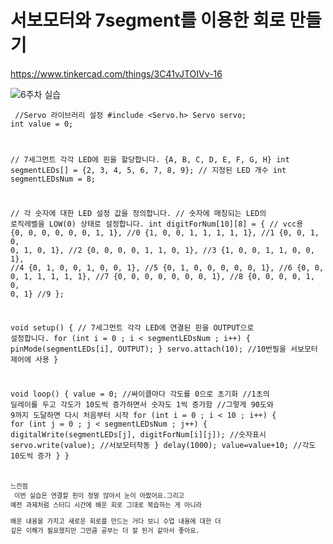 # 서보모터와 7segment를 이용한 회로 만들기

https://www.tinkercad.com/things/3C41vJTOIVv-16

![6주차 실습](https://github.com/sejongsmarcle/2024_Spring_SMARCLE_Snaegi_Study/assets/162894229/0e7f99e5-148a-48fb-8129-70c6fc349347)

<code> //Servo 라이브러리 설정
#include <Servo.h> 
Servo servo;
int value = 0; 

// 7세그먼트 각각 LED에 핀을 할당합니다. {A, B, C, D, E, F, G, H}
int segmentLEDs[] = {2, 3, 4, 5, 6, 7, 8, 9};
// 지정된 LED 개수
int segmentLEDsNum = 8;

// 각 숫자에 대한 LED 설정 값을 정의합니다.
// 숫자에 매칭되는 LED의 로직레벨을 LOW(0) 상태로 설정합니다.
int digitForNum[10][8] = { // vcc용
{0, 0, 0, 0, 0, 0, 1, 1}, //0
{1, 0, 0, 1, 1, 1, 1, 1}, //1
{0, 0, 1, 0, 0, 1, 0, 1}, //2
{0, 0, 0, 0, 1, 1, 0, 1}, //3
{1, 0, 0, 1, 1, 0, 0, 1}, //4
{0, 1, 0, 0, 1, 0, 0, 1}, //5
{0, 1, 0, 0, 0, 0, 0, 1}, //6
{0, 0, 0, 1, 1, 1, 1, 1}, //7
{0, 0, 0, 0, 0, 0, 0, 1}, //8
{0, 0, 0, 0, 1, 0, 0, 1}  //9
};



void setup() 
{
   // 7세그먼트 각각 LED에 연결된 핀을 OUTPUT으로 설정합니다.
   for (int i = 0 ; i < segmentLEDsNum ; i++) 
  {
      pinMode(segmentLEDs[i], OUTPUT);
   }
  servo.attach(10); //10번필을 서보모터 제어에 사용
}

void loop() 
{
  value = 0; //싸이클마다 각도를 0으로 초기화
  //1초의 딜레이를 두고 각도가 10도씩 증가하면서 숫자도 1씩 증가함
  //그렇게 90도와 9까지 도달하면 다시 처음부터 시작
   for (int i = 0 ; i < 10 ; i++) 
  {
      for (int j = 0 ; j < segmentLEDsNum ; j++) 
    {
         digitalWrite(segmentLEDs[j], digitForNum[i][j]); //숫자표시
        servo.write(value); //서보모터작동
      }
      delay(1000);
     value=value+10; //각도 10도씩 증가
   }
} <code>

느낀점 <br> 이번 실습은 연결할 핀이 정말 많아서 눈이 아팠어요.그리고 예전 과제처럼 스터디 시간에 배운 회로 그대로 복습하는 게 아니라    
배운 내용을 가지고 새로운 회로를 만드는 거다 보니 수업 내용에 대한 더 깊은 이해가 필요했지만 그만큼 공부는 더 잘 된거 같아서 좋아요.
